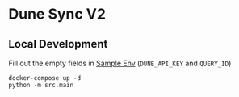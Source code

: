 # Dune Sync V2




## Local Development

Fill out the empty fields in [Sample Env](.env.sample) (`DUNE_API_KEY` and `QUERY_ID`)

```shell
docker-compose up -d
python -m src.main
```
